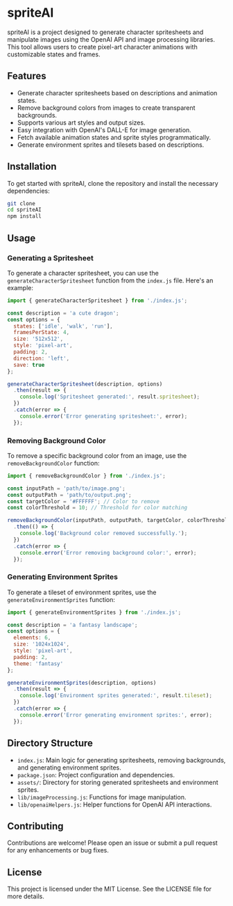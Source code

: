 # spriteAI

spriteAI is a project designed to generate character spritesheets and manipulate images using the OpenAI API and image processing libraries. This tool allows users to create pixel-art character animations with customizable states and frames.

## Features

- Generate character spritesheets based on descriptions and animation states.
- Remove background colors from images to create transparent backgrounds.
- Supports various art styles and output sizes.
- Easy integration with OpenAI's DALL-E for image generation.
- Fetch available animation states and sprite styles programmatically.
- Generate environment sprites and tilesets based on descriptions.

## Installation

To get started with spriteAI, clone the repository and install the necessary dependencies:

```bash
git clone 
cd spriteAI
npm install
```

## Usage

### Generating a Spritesheet

To generate a character spritesheet, you can use the `generateCharacterSpritesheet` function from the `index.js` file. Here's an example:

```javascript
import { generateCharacterSpritesheet } from './index.js';

const description = 'a cute dragon';
const options = {
  states: ['idle', 'walk', 'run'],
  framesPerState: 4,
  size: '512x512',
  style: 'pixel-art',
  padding: 2,
  direction: 'left',
  save: true
};

generateCharacterSpritesheet(description, options)
  .then(result => {
    console.log('Spritesheet generated:', result.spritesheet);
  })
  .catch(error => {
    console.error('Error generating spritesheet:', error);
  });
```

### Removing Background Color

To remove a specific background color from an image, use the `removeBackgroundColor` function:

```javascript
import { removeBackgroundColor } from './index.js';

const inputPath = 'path/to/image.png';
const outputPath = 'path/to/output.png';
const targetColor = '#FFFFFF'; // Color to remove
const colorThreshold = 10; // Threshold for color matching

removeBackgroundColor(inputPath, outputPath, targetColor, colorThreshold)
  .then(() => {
    console.log('Background color removed successfully.');
  })
  .catch(error => {
    console.error('Error removing background color:', error);
  });
```

### Generating Environment Sprites

To generate a tileset of environment sprites, use the `generateEnvironmentSprites` function:

```javascript
import { generateEnvironmentSprites } from './index.js';

const description = 'a fantasy landscape';
const options = {
  elements: 6,
  size: '1024x1024',
  style: 'pixel-art',
  padding: 2,
  theme: 'fantasy'
};

generateEnvironmentSprites(description, options)
  .then(result => {
    console.log('Environment sprites generated:', result.tileset);
  })
  .catch(error => {
    console.error('Error generating environment sprites:', error);
  });
```

## Directory Structure

- `index.js`: Main logic for generating spritesheets, removing backgrounds, and generating environment sprites.
- `package.json`: Project configuration and dependencies.
- `assets/`: Directory for storing generated spritesheets and environment sprites.
- `lib/imageProcessing.js`: Functions for image manipulation.
- `lib/openaiHelpers.js`: Helper functions for OpenAI API interactions.

## Contributing

Contributions are welcome! Please open an issue or submit a pull request for any enhancements or bug fixes.

## License

This project is licensed under the MIT License. See the LICENSE file for more details.